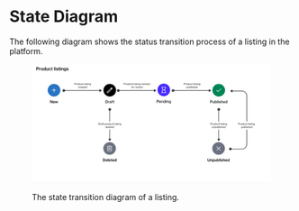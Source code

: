 # State Diagram

The following diagram shows the status transition process of a listing in the platform.

<figure><img src="../../../../.gitbook/assets/state_diagram_listings.png" alt=""><figcaption><p>The state transition diagram of a listing.</p></figcaption></figure>
